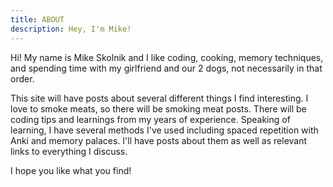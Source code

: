 ```yaml
---
title: ABOUT
description: Hey, I'm Mike!
---
```


Hi! My name is Mike Skolnik and I like coding, cooking, memory techniques, and spending time with my girlfriend and our 2 dogs, not necessarily in that order.

This site will have posts about several different things I find interesting. I love to smoke meats, so there will be smoking meat posts. There will be coding tips and learnings from my years of experience. Speaking of learning, I have several methods I've used including spaced repetition with Anki and memory palaces. I'll have posts about them as well as relevant links to everything I discuss.

I hope you like what you find!
